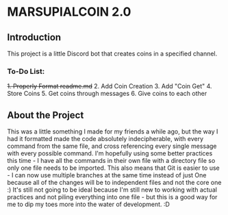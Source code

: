# MARSUPIALCOIN 2.0
## Introduction
This project is a little Discord bot that creates coins in a specified channel.

### To-Do List:
 ~~1. Properly Format readme.md~~
 2. Add Coin Creation
 3. Add "Coin Get"
 4. Store Coins
 5. Get coins through messages
 6. Give coins to each other

## About the Project
This was a little something I made for my friends a while ago, but the way I had it formatted made the code absolutely indecipherable, with every command from the same file, and cross referencing every single message with every possible command.
I'm hopefully using some better practices this time - I have all the commands in their own file with a directory file so only one file needs to be imported.
This also means that Git is easier to use - I can now use multiple branches at the same time instead of just One because all of the changes will be to independent files and not the core one :)
It's still not going to be ideal because I'm still new to working with actual practices and not piling everything into one file - but this is a good way for me to dip my toes more into the water of development. :D

 
